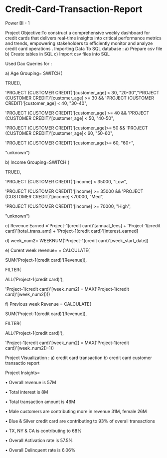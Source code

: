 # Credit-Card-Transaction-Report


Power BI - 1

Project Objective:To construct a comprehensive weekly dashboard for credit cards that delivers real-time insights into critical performance metrics and trends, empowering stakeholders to efficiently monitor and analyze credit card operations
.
Importing Data To SQL database : a) Prepare csv file b) Create tables in SQL c) Import csv files into SQL

Used Dax Queries for : 

a)  Age Grouping= SWITCH(

TRUE(),

'PROJECT (CUSTOMER CREDIT)'[customer_age] < 30, "20-30",''PROJECT (CUSTOMER CREDIT)'[customer_age] >= 30 && 'PROJECT (CUSTOMER CREDIT)'[customer_age] < 40, "30-40",

'PROJECT (CUSTOMER CREDIT)'[customer_age] >= 40 && 'PROJECT (CUSTOMER CREDIT)'[customer_age] < 50, "40-50",

'PROJECT (CUSTOMER CREDIT)'[customer_age]>= 50 && 'PROJECT (CUSTOMER CREDIT)'[customer_age]< 60, "50-60",

'PROJECT (CUSTOMER CREDIT)'[customer_age]>= 60, "60+",

"unknown")


b)  Income Grouping=SWITCH (

TRUE(),

'PROJECT (CUSTOMER CREDIT)'[income] < 35000, "Low",

'PROJECT (CUSTOMER CREDIT)'[income] >= 35000 && 'PROJECT (CUSTOMER CREDIT)'[income] <70000, "Med",

'PROJECT (CUSTOMER CREDIT)'[income] >= 70000, "High",

"unknown")


c)  Revenue Earned ='Project-1(credit card)'[annual_fees] + 'Project-1(credit card)'[total_trans_amt] + 'Project-1(credit card)'[interest_earned]


d)  week_num2= WEEKNUM('Project-1(credit card)'[week_start_date])


e)  Curent week revenue= = CALCULATE(

SUM('Project-1(credit card)'[Revenue]),

FILTER(

ALL('Project-1(credit card)'),

'Project-1(credit card)'[week_num2] = MAX('Project-1(credit card)'[week_num2]))) 


f)  Previous week Revenue  = CALCULATE(

SUM('Project-1(credit card)'[Revenue]),

FILTER(

ALL('Project-1(credit card)'),

'Project-1(credit card)'[week_num2] = MAX('Project-1(credit card)'[week_num2])-1))

Project Visualization :  a) credit card transaction    b) credit card customer transactio report

Project Insights=

• Overall revenue is 57M

• Total interest is 8M

• Total transaction amount is 46M 

• Male customers are contributing more in revenue 31M, female 26M

• Blue & Silver credit card are contributing to 93% of overall transactions

• TX, NY & CA is contributing to 68%

• Overall Activation rate is 57.5%

• Overall Delinquent rate is 6.06%

